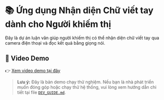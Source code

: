 # 📚 Ứng dụng Nhận diện Chữ viết tay dành cho Người khiếm thị

Đây là dự án luận văn giúp người khiếm thị có thể nhận diện chữ viết tay qua camera điện thoại và đọc kết quả bằng giọng nói.

## 🎥 Video Demo

👉 [Xem video demo tại đây](https://drive.google.com/drive/folders/1qCpOjuMrlhJ-OI7nHjs5JDf3NBnsevzl)

> **Lưu ý:** Đây là bản demo chạy thử nghiệm. Nếu bạn là nhà phát triển muốn đóng góp hoặc chạy thử hệ thống, vui lòng xem hướng dẫn chi tiết tại file [`DEV_GUIDE.md`](./DEV_GUIDE.md).

